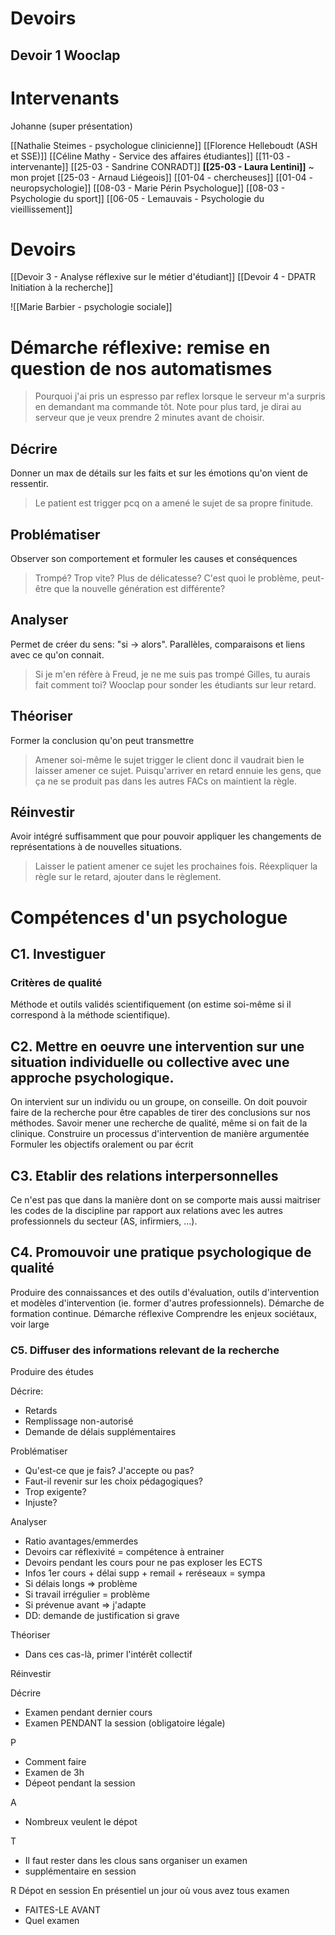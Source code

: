 
# Devoirs
## Devoir 1 Wooclap

# Intervenants
Johanne (super présentation)

[[Nathalie Steimes - psychologue clinicienne]]
[[Florence Helleboudt (ASH et SSE)]]
[[Céline Mathy - Service des affaires étudiantes]]
[[11-03 - intervenante]]
[[25-03 - Sandrine CONRADT]]
**[[25-03 - Laura Lentini]]** ~ mon projet
[[25-03 - Arnaud Liégeois]]
[[01-04 - chercheuses]]
[[01-04 - neuropsychologie]]
[[08-03 - Marie Périn Psychologue]]
[[08-03 - Psychologie du sport]]
[[06-05 - Lemauvais - Psychologie du vieillissement]]

# Devoirs
[[Devoir 3 - Analyse réflexive sur le métier d'étudiant]]
[[Devoir 4 - DPATR Initiation à la recherche]]


![[Marie Barbier - psychologie sociale]]

# Démarche réflexive: remise en question de nos automatismes 

> Pourquoi j'ai pris un espresso par reflex lorsque le serveur m'a surpris en demandant ma commande tôt. Note pour plus tard, je dirai au serveur que je veux prendre 2 minutes avant de choisir.


## **D**écrire
Donner un max de détails sur les faits et sur les émotions qu'on vient de ressentir.
> Le patient est trigger pcq on a amené le sujet de sa propre finitude.
## **P**roblématiser
Observer son comportement et formuler les causes et conséquences
> Trompé? Trop vite? Plus de délicatesse?
> C'est quoi le problème, peut-être que la nouvelle génération est différente?
## **A**nalyser
Permet de créer du sens: "si -> alors". Parallèles, comparaisons et liens avec ce qu'on connait.
>Si je m'en réfère à Freud, je ne me suis pas trompé
>Gilles, tu aurais fait comment toi?
>Wooclap pour sonder les étudiants sur leur retard.
## **T**héoriser
Former la conclusion qu'on peut transmettre
> Amener soi-même le sujet trigger le client donc il vaudrait bien le laisser amener ce sujet.
> Puisqu'arriver en retard ennuie les gens, que ça ne se produit pas dans les autres FACs on maintient la règle.
## **R**éinvestir
Avoir intégré suffisamment que pour pouvoir appliquer les changements de représentations à de nouvelles situations.
> Laisser le patient amener ce sujet les prochaines fois.
> Réexpliquer la règle sur le retard, ajouter dans le règlement.


# Compétences d'un psychologue
## C1. Investiguer
### Critères de qualité
Méthode et outils validés scientifiquement (on estime soi-même si il correspond à la méthode scientifique).


## C2. Mettre en oeuvre une intervention sur une situation individuelle ou collective avec une approche psychologique.
On intervient sur un individu ou un groupe, on conseille. On doit pouvoir faire de la recherche pour être capables de tirer des conclusions sur nos méthodes. Savoir mener une recherche de qualité, même si on fait de la clinique.
Construire un processus d'intervention de manière argumentée
Formuler les objectifs oralement ou par écrit

## C3. Etablir des relations interpersonnelles
Ce n'est pas que dans la manière dont on se comporte mais aussi maitriser les codes de la discipline par rapport aux relations avec les autres professionnels du secteur (AS, infirmiers, ...).

## C4. Promouvoir une pratique psychologique de qualité
Produire des connaissances et des outils d'évaluation, outils d'intervention et modèles d'intervention (ie. former d'autres professionnels). 
Démarche de formation continue.
Démarche réflexive
Comprendre les enjeux sociétaux, voir large

### C5. Diffuser des informations relevant de la recherche
Produire des études


Décrire: 
- Retards
- Remplissage non-autorisé
- Demande de délais supplémentaires

Problématiser
- Qu'est-ce que je fais? J'accepte ou pas?
- Faut-il revenir sur les choix pédagogiques?
- Trop exigente?
- Injuste?

Analyser
- Ratio avantages/emmerdes
- Devoirs car réflexivité = compétence à entrainer
- Devoirs pendant les cours pour ne pas exploser les ECTS
- Infos 1er cours + délai supp + remail + reréseaux = sympa
- Si délais longs => problème
- Si travail irrégulier = problème
- Si prévenue avant => j'adapte
- DD: demande de justification si grave

Théoriser
- Dans ces cas-là, primer l'intérêt collectif 

Réinvestir


Décrire
- Examen pendant dernier cours
- Examen PENDANT la session (obligatoire légale)

P
- Comment faire
- Examen de 3h
- Dépeot pendant la session

A
- Nombreux veulent le dépot

T
- Il faut rester dans les clous sans organiser un examen
- supplémentaire en session

R
Dépot en session
En présentiel un jour où vous avez tous examen
- FAITES-LE AVANT
- Quel examen
